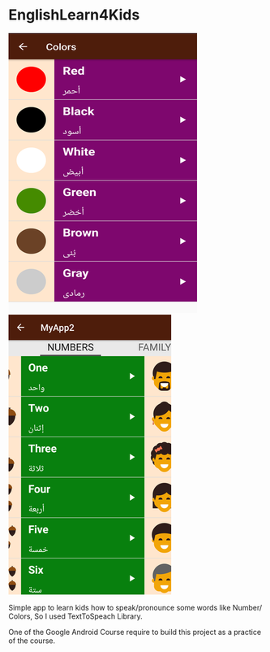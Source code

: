 # EnglishLearn4Kids

![Alt text](shc1.png?raw=true "Screenshot")
![Alt text](shc2.png?raw=true "Screenshot")

Simple app to learn kids how to speak/pronounce some words like Number/ Colors, So I used TextToSpeach Library.

One of the Google Android Course require to build this project as a practice of the course.

